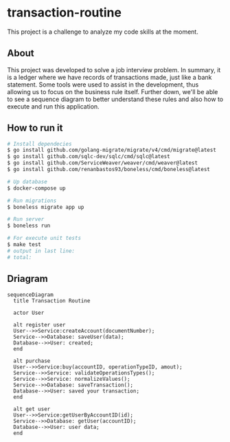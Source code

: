 # transaction-routine
This project is a challenge to analyze my code skills at the moment.

## About
This project was developed to solve a job interview problem. In summary, it is a ledger where we have records of transactions made, just like a bank statement. Some tools were used to assist in the development, thus allowing us to focus on the business rule itself. Further down, we'll be able to see a sequence diagram to better understand these rules and also how to execute and run this application.

## How to run it
```bash
# Install dependecies
$ go install github.com/golang-migrate/migrate/v4/cmd/migrate@latest
$ go install github.com/sqlc-dev/sqlc/cmd/sqlc@latest
$ go install github.com/ServiceWeaver/weaver/cmd/weaver@latest
$ go install github.com/renanbastos93/boneless/cmd/boneless@latest

# Up database
$ docker-compose up

# Run migrations
$ boneless migrate app up

# Run server
$ boneless run

# For execute unit tests
$ make test
# output in last line: 
# total:                                                                          (statements)            64.7%
```

## Driagram
```mermaid
sequenceDiagram 
  title Transaction Routine
  
  actor User
  
  alt register user
  User-->>Service:createAccount(documentNumber);
  Service-->>Database: saveUser(data);
  Database-->>User: created;
  end
  
  alt purchase
  User-->>Service:buy(accountID, operationTypeID, amout);
  Service-->>Service: validateOperationsTypes();
  Service-->>Service: normalizeValues();
  Service-->>Database: saveTransaction();
  Database-->>User: saved your transaction;
  end
  
  alt get user
  User-->>Service:getUserByAccountID(id);
  Service-->>Database: getUser(accountID);
  Database-->>User: user data;
  end
```
<!-- 
![image](https://github.com/renanbastos93/transaction-routine/assets/8202898/26cd5c8c-927b-46b7-a987-228d9220ce7a)


![image](https://github.com/renanbastos93/transaction-routine/assets/8202898/5a73fd16-6282-43c1-a38f-0716db205202)


![image](https://github.com/renanbastos93/transaction-routine/assets/8202898/49bcc520-d941-4f24-b6b6-4899110217e2) -->
